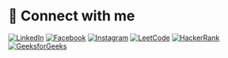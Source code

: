 # 🔗 Connect with me
[![LinkedIn](https://img.shields.io/badge/LinkedIn-blue?style=flat-square&logo=linkedin&logoColor=white)](https://www.linkedin.com/in/java-abhijeet/)
[![Facebook](https://img.shields.io/badge/Facebook-blue?style=flat-square&logo=facebook&logoColor=white)](https://www.facebook.com/profile.php?id=100035690567591)
[![Instagram](https://img.shields.io/badge/Instagram-E4405F?style=flat-square&logo=instagram&logoColor=white)](https://www.instagram.com/abhijeet2532002/)
[![LeetCode](https://img.shields.io/badge/LeetCode-FFA116?style=flat-square&logo=leetcode&logoColor=black)](https://leetcode.com/u/abhijeetkumar2532002/)
[![HackerRank](https://img.shields.io/badge/HackerRank-2EC866?style=flat-square&logo=hackerrank&logoColor=white)](https://www.hackerrank.com/profile/abhijeetkumar251)
[![GeeksforGeeks](https://img.shields.io/badge/GeeksforGeeks-0F9D58?style=flat-square&logo=geeksforgeeks&logoColor=white)](https://www.geeksforgeeks.org/user/abhijeetkumar2532002/)
